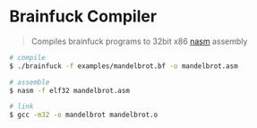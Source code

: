 # Brainfuck Compiler

> Compiles brainfuck programs to 32bit x86 [nasm](https://www.nasm.us/) assembly

``` sh
# compile
$ ./brainfuck -f examples/mandelbrot.bf -o mandelbrot.asm

# assemble
$ nasm -f elf32 mandelbrot.asm

# link
$ gcc -m32 -o mandelbrot mandelbrot.o
```
